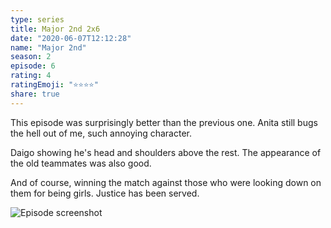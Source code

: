 ```yaml
---
type: series
title: Major 2nd 2x6
date: "2020-06-07T12:12:28"
name: "Major 2nd"
season: 2
episode: 6
rating: 4
ratingEmoji: "⭐️⭐️⭐️⭐️"
share: true
---
```


This episode was surprisingly better than the previous one. Anita still bugs the hell out of me, such annoying character.

Daigo showing he's head and shoulders above the rest. The appearance of the old teammates was also good.

And of course, winning the match against those who were looking down on them for being girls. Justice has been served.

![Episode screenshot](https://cldup.com/U2iaNRJZJz.png)
